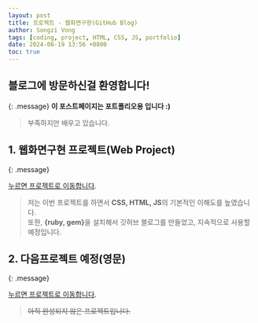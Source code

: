 ```yaml
---
layout: post
title: 프로젝트 - 웹화면구현(GitHub Blog)
author: Songzi Vong
tags: [coding, project, HTML, CSS, JS, portfolio]
date: 2024-06-19 13:56 +0800
toc: true
---
```


## 블로그에 방문하신걸 환영합니다!
{: .message}
<strong>이 포스트페이지는 포트폴리오용 입니다 :)</strong><br>

> 부족하지만 배우고 있습니다.


## 1. 웹화면구현 프로젝트(Web Project)
{: .message}

[누르면 프로젝트로 이동합니다](https://github.com/RisingToast/RisingToast.github.io).

> 저는 이번 프로젝트를 하면서 <strong>CSS, HTML, JS</strong>의 기본적인 이해도를 높였습니다.<br>
또한, <strong>{ruby, gem}</strong>을 설치해서 깃허브 블로그를 만들었고, 지속적으로 사용할 예정입니다. 


## 2. 다음프로젝트 예정(영문)
{: .message}

[누르면 프로젝트로 이동합니다](https://naver.com).

> <del>아직 완성되지 않은 프로젝트입니다.</del>
